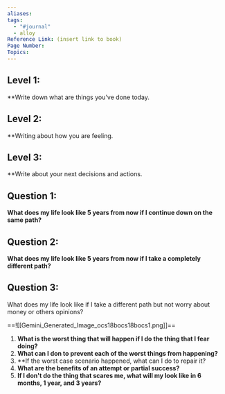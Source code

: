 ```yaml
---
aliases:
tags:
  - "#journal"
  - alloy
Reference Link: (insert link to book)
Page Number:
Topics:
---
```

## Level 1:
**Write down what are things you've done today.

## Level 2:
**Writing about how you are feeling.

## Level 3:
**Write about your next decisions and actions.


## Question 1:
**What does my life look like 5 years from now if I continue down on the same path?**

## Question 2:
**What does my life look like 5 years from now if I take a completely different path?**

## Question 3:
What does my life look like if I take a different path but not worry about money or others opinions?

==![[Gemini_Generated_Image_ocs18bocs18bocs1.png]]==


1. **What is the worst thing that will happen if I do the thing that I fear doing?**
2. **What can I don to prevent each of the worst things from happening?**
3. **If the worst case scenario happened, what can I do to repair it?
4. **What are the benefits of an attempt or partial success?**
5. **If I don't do the thing that scares me, what will my look like in 6 months, 1 year, and 3 years?**
